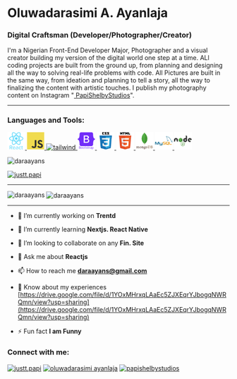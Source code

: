 <h1 align="left">Oluwadarasimi A. Ayanlaja</h1>
<h3 align="left">Digital Craftsman (Developer/Photographer/Creator)</h3>

<p >I'm a Nigerian Front-End Developer Major, Photographer and a visual creator building my version of the digital world one step at a time. ALl coding projects are built from the ground up, from planning and designing all the way to solving real-life problems with code. All Pictures are built in the same way, from ideation and planning to tell a story, all the way to finalizing the content with artistic touches. I publish my photography content on Instagram "<a href="https://www.instagram.com/papishelbystudios?igsh=OGQ5ZDc2ODk2ZA%3D%3D&utm_source=qr"> PapiShelbyStudios</a>". </p>

<hr>

<h3 align="left">Languages and Tools:</h3>


<p align="left">
      <a href="https://reactjs.org/" target="_blank" rel="noreferrer"> <img src="https://raw.githubusercontent.com/devicons/devicon/master/icons/react/react-original-wordmark.svg" alt="react" width="40" height="40"/> </a> 
      <a href="https://developer.mozilla.org/en-US/docs/Web/JavaScript" target="_blank" rel="noreferrer"> <img src="https://raw.githubusercontent.com/devicons/devicon/master/icons/javascript/javascript-original.svg" alt="javascript" width="40" height="40"/> </a>
   <a href="https://tailwindcss.com/" target="_blank" rel="noreferrer"> <img src="https://www.vectorlogo.zone/logos/tailwindcss/tailwindcss-icon.svg" alt="tailwind" width="40" height="40"/> </a> 
      <a href="https://getbootstrap.com" target="_blank" rel="noreferrer"> <img src="https://raw.githubusercontent.com/devicons/devicon/master/icons/bootstrap/bootstrap-plain-wordmark.svg" alt="bootstrap" width="40" height="40" /> </a> 
      <a href="https://www.w3schools.com/css/" target="_blank" rel="noreferrer"> <img src="https://raw.githubusercontent.com/devicons/devicon/master/icons/css3/css3-original-wordmark.svg" alt="css3" width="40" height="40"/> </a> 
  <a href="https://www.w3.org/html/" target="_blank" rel="noreferrer"> <img src="https://raw.githubusercontent.com/devicons/devicon/master/icons/html5/html5-original-wordmark.svg" alt="html5" width="40" height="40"/> </a> 
      <a href="https://www.mongodb.com/" target="_blank" rel="noreferrer"> <img src="https://raw.githubusercontent.com/devicons/devicon/master/icons/mongodb/mongodb-original-wordmark.svg" alt="mongodb" width="40" height="40"/> </a> 
      <a href="https://www.mysql.com/" target="_blank" rel="noreferrer"> <img src="https://raw.githubusercontent.com/devicons/devicon/master/icons/mysql/mysql-original-wordmark.svg" alt="mysql" width="40" height="40"/> </a> 
      <a href="https://nodejs.org" target="_blank" rel="noreferrer"> <img src="https://raw.githubusercontent.com/devicons/devicon/master/icons/nodejs/nodejs-original-wordmark.svg" alt="nodejs" width="40" height="40"/> </a> 
<!--       <a href="https://www.php.net" target="_blank" rel="noreferrer"> <img src="https://raw.githubusercontent.com/devicons/devicon/master/icons/php/php-original.svg" alt="php" width="40" height="40"/> </a>   -->
</p>


<p align="left"> <img src="https://komarev.com/ghpvc/?username=daraayans&label=Profile%20views&color=0e75b6&style=flat" alt="daraayans" /> </p>

<p align="left"> <a href="https://twitter.com/justt.papi" target="blank"><img src="https://img.shields.io/twitter/follow/justt.papi?logo=twitter&style=for-the-badge" alt="justt.papi" /></a> </p>

<hr>

<p><img align="left" src="https://github-readme-stats.vercel.app/api/top-langs?username=daraayans&show_icons=true&locale=en&layout=compact" alt="daraayans" /></p>

<p>&nbsp;<img align="center" src="https://github-readme-stats.vercel.app/api?username=daraayans&show_icons=true&locale=en" alt="daraayans" /></p>

<hr>

- 🔭 I’m currently working on **Trentd**

- 🌱 I’m currently learning **Nextjs.  React Native**

- 👯 I’m looking to collaborate on any **Fin. Site**

- 💬 Ask me about **Reactjs**

- 📫 How to reach me **daraayans@gmail.com**

- 📄 Know about my experiences [https://drive.google.com/file/d/1YOxMHrxqLAaEc5ZJXEqrYJbogqNWRQmn/view?usp=sharing](https://drive.google.com/file/d/1YOxMHrxqLAaEc5ZJXEqrYJbogqNWRQmn/view?usp=sharing)

- ⚡ Fun fact **I am Funny**

<h3 align="left">Connect with me:</h3>
<p align="left">
<a href="https://twitter.com/justt.papi" target="blank"><img align="center" src="https://raw.githubusercontent.com/rahuldkjain/github-profile-readme-generator/master/src/images/icons/Social/twitter.svg" alt="justt.papi" height="30" width="40" /></a>
<a href="https://linkedin.com/in/oluwadarasimi ayanlaja" target="blank"><img align="center" src="https://raw.githubusercontent.com/rahuldkjain/github-profile-readme-generator/master/src/images/icons/Social/linked-in-alt.svg" alt="oluwadarasimi ayanlaja" height="30" width="40" /></a>
<a href="https://instagram.com/papishelbystudios" target="blank"><img align="center" src="https://raw.githubusercontent.com/rahuldkjain/github-profile-readme-generator/master/src/images/icons/Social/instagram.svg" alt="papishelbystudios" height="30" width="40" /></a>
</p>




<!-- <h1>Oluwadarasimi A. Ayanlaja</h1>
<h5>Digital Craftsman (Developer/Photographer/Creator)</h5>

<p>I'm a Nigerian Front-End Developer Major, Photographer and a visual creator building my version of the digital world one step at a time. ALl coding projects are built from the ground up, from planning and designing all the way to solving real-life problems with code. All Pictures are built in the same way, from ideation and planning to tell a story, all the way to finalizing the content with artistic touches. I publish my photography content on Instagram "<a href="https://www.instagram.com/papishelbystudios?igsh=OGQ5ZDc2ODk2ZA%3D%3D&utm_source=qr"> PapiShelbyStudios</a>". </p>


<!--
**daraayans/daraayans** is a ✨ _special_ ✨ repository because its `README.md` (this file) appears on your GitHub profile.

Here are some ideas to get you started:

- 🔭 I’m currently working on ...
- 🌱 I’m currently learning ...
- 👯 I’m looking to collaborate on ...
- 🤔 I’m looking for help with ...
- 💬 Ask me about ...
- 📫 How to reach me: ...
- 😄 Pronouns: ...
- ⚡ Fun fact: ...
--> 
